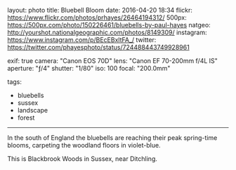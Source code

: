 layout: photo
title: Bluebell Bloom
date: 2016-04-20 18:34
flickr: https://www.flickr.com/photos/prhayes/26464194312/
500px: https://500px.com/photo/150226461/bluebells-by-paul-hayes
natgeo: http://yourshot.nationalgeographic.com/photos/8149309/
instagram: https://www.instagram.com/p/BEcEBxltFA_/
twitter: https://twitter.com/phayesphoto/status/724488443749928961

exif: true
camera: "Canon EOS 70D"
lens: "Canon EF 70-200mm f/4L IS"
aperture: "ƒ/4"
shutter: "1/80"
iso: 100
focal: "200.0mm"

tags:
  - bluebells
  - sussex
  - landscape
  - forest
---

In the south of England the bluebells are reaching their peak spring-time blooms, carpeting the woodland floors in violet-blue.

This is Blackbrook Woods in Sussex, near Ditchling.
